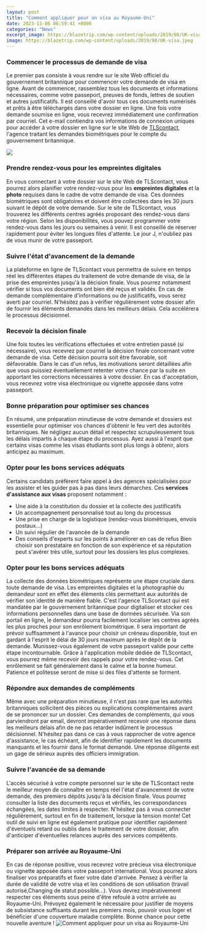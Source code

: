 ```yaml
---
layout: post
title: "Comment appliquer pour un visa au Royaume-Uni"
date: 2023-11-06 06:59:41 +0000
categories: "News"
excerpt_image: https://blazetrip.com/wp-content/uploads/2019/08/UK-visa.jpeg
image: https://blazetrip.com/wp-content/uploads/2019/08/UK-visa.jpeg
---
```


### Commencer le processus de demande de visa 
Le premier pas consiste à vous rendre sur le site Web officiel du gouvernement britannique pour commencer votre demande de visa en ligne. Avant de commencer, rassemblez tous les documents et informations nécessaires, comme votre passeport, preuves de fonds, lettres de soutien et autres justificatifs. Il est conseillé d'avoir tous ces documents numérisés et prêts à être téléchargés dans votre dossier en ligne.
Une fois votre demande soumise en ligne, vous recevrez immédiatement une confirmation par courriel. Cet e-mail contiendra vos informations de connexion uniques pour accéder à votre dossier en ligne sur le site Web de [TLScontact](https://thetopnews.github.io/google59df2e67c7eff66e.html), l'agence traitant les demandes biométriques pour le compte du gouvernement britannique. 

![](https://www.les-voyageuses.net/wp-content/uploads/2018/04/Les-voyageuses-visa-royaume-uni-uk-procedure-maroc.jpg)
### Prendre rendez-vous pour les empreintes digitales
En vous connectant à votre dossier sur le site Web de TLScontact, vous pourrez alors planifier votre rendez-vous pour les **empreintes digitales** et la **photo** requises dans le cadre de votre demande de visa. Ces données biométriques sont obligatoires et doivent être collectées dans les 30 jours suivant le dépôt de votre demande. 
Sur le site de TLScontact, vous trouverez les différents centres agréés proposant des rendez-vous dans votre région. Selon les disponibilités, vous pouvez programmer votre rendez-vous dans les jours ou semaines à venir. Il est conseillé de réserver rapidement pour éviter les longues files d'attente. Le jour J, n'oubliez pas de vous munir de votre passeport.
### Suivre l'état d'avancement de la demande
La plateforme en ligne de TLScontact vous permettra de suivre en temps réel les différentes étapes du traitement de votre demande de visa, de la prise des empreintes jusqu'à la décision finale. Vous pourrez notamment vérifier si tous vos documents ont bien été reçus et validés.
En cas de demande complémentaire d'informations ou de justificatifs, vous serez averti par courriel. N'hésitez pas à vérifier régulièrement votre dossier afin de fournir les éléments demandés dans les meilleurs délais. Cela accélérera le processus décisionnel. 
### Recevoir la décision finale 
Une fois toutes les vérifications effectuées et votre entretien passé (si nécessaire), vous recevrez par courriel la décision finale concernant votre demande de visa. Cette décision pourra soit être favorable, soit défavorable. 
Dans le cas d'un refus, les motivations seront détaillées afin que vous puissiez éventuellement retenter votre chance par la suite en apportant les corrections nécessaires à votre dossier. En cas d'acceptation, vous recevrez votre visa électronique ou vignette apposée dans votre passeport.
### Bonne préparation pour optimiser ses chances
En résumé, une préparation minutieuse de votre demande et dossiers est essentielle pour optimiser vos chances d'obtenir le feu vert des autorités britanniques. Ne négligez aucun détail et respectez scrupuleusement tous les délais impartis à chaque étape du processus. Ayez aussi à l'esprit que certains visas comme les visas étudiants sont plus longs à obtenir, alors anticipez au maximum.
### Opter pour les bons services adéquats
Certains candidats préfèrent faire appel à des agences spécialisées pour les assister et les guider pas à pas dans leurs démarches. Ces **services d'assistance aux visas** proposent notamment :
- Une aide à la constitution du dossier et la collecte des justificatifs
- Un accompagnement personnalisé tout au long du processus
- Une prise en charge de la logistique (rendez-vous biométriques, envois postaux...)
- Un suivi régulier de l'avancée de la demande
- Des conseils d'experts sur les points à améliorer en cas de refus 
Bien choisir son prestataire en fonction de son expérience et sa réputation peut s'avérer très utile, surtout pour les dossiers les plus complexes.
### Opter pour les bons services adéquats
La collecte des données biométriques représente une étape cruciale dans toute demande de visa. Les empreintes digitales et la photographie du demandeur sont en effet des éléments clés permettant aux autorités de vérifier son identité de manière fiable.
C'est l'agence TLScontact qui est mandatée par le gouvernement britannique pour digitaliser et stocker ces informations personnelles dans une base de données sécurisée. Via son portail en ligne, le demandeur pourra facilement localiser les centres agréés les plus proches pour son enrôlement biométrique. 
Il sera important de prévoir suffisamment à l'avance pour choisir un créneau disponible, tout en gardant à l'esprit le délai de 30 jours maximum après le dépôt de la demande. Munissez-vous également de votre passeport valide pour cette étape incontournable.
Grâce à l'application mobile dédiée de TLScontact, vous pourrez même recevoir des rappels pour votre rendez-vous. Cet enrôlement se fait généralement dans le calme et la bonne humeur. Patience et politesse seront de mise si des files d'attente se forment.
### Répondre aux demandes de compléments
Même avec une préparation minutieuse, il n'est pas rare que les autorités britanniques sollicitent des pièces ou explications complémentaires avant de se prononcer sur un dossier. 
Ces demandes de compléments, qui vous parviendront par email, devront impérativement recevoir une réponse dans les meilleurs délais afin de ne pas retarder indûment le processus décisionnel. 
N'hésitez pas dans ce cas à vous rapprocher de votre agence d'assistance, le cas échéant, afin de identifier rapidement les documents manquants et les fournir dans le format demandé. Une réponse diligente est un gage de sérieux auprès des officiers immigration.
### Suivre l'avancée de sa demande
L'accès sécurisé à votre compte personnel sur le site de TLScontact reste le meilleur moyen de connaître en temps réel l'état d'avancement de votre demande, des premiers dépôts jusqu'à la décision finale. 
Vous pourrez consulter la liste des documents reçus et vérifiés, les correspondances échangées, les dates limites à respecter. N'hésitez pas à vous connecter régulièrement, surtout en fin de traitement, lorsque la tension monte!
Cet outil de suivi en ligne est également pratique pour identifier rapidement d'éventuels retard ou oublis dans le traitement de votre dossier, afin d'anticiper d'éventuelles relances auprès des services compétents.
### Préparer son arrivée au Royaume-Uni
En cas de réponse positive, vous recevrez votre précieux visa électronique ou vignette apposée dans votre passeport international. Vous pourrez alors finaliser vos préparatifs et fixer votre date d'arrivée. 
Pensez à vérifier la durée de validité de votre visa et les conditions de son utilisation (travail autorisé,Changing de statut possible...). Vous devrez impérativement respecter ces éléments sous peine d'être refoulé à votre arrivée au Royaume-Uni. 
Prévoyez également le nécessaire pour justifier de moyens de subsistance suffisants durant les premiers mois, pouvoir vous loger et bénéficier d'une couverture maladie complète. Bonne chance pour cette nouvelle aventure !
![Comment appliquer pour un visa au Royaume-Uni](https://blazetrip.com/wp-content/uploads/2019/08/UK-visa.jpeg)